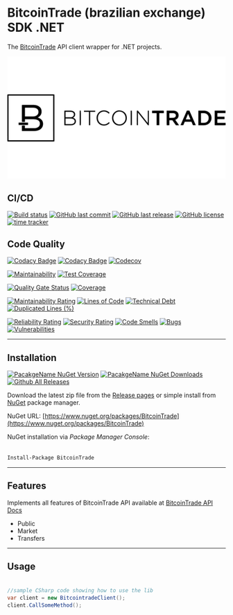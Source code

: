 # BitcoinTrade (brazilian exchange) SDK .NET

The [BitcoinTrade](https://bitcointrade.com.br) API client wrapper for .NET projects.

![Bitcointrade](https://raw.githubusercontent.com/guibranco/bitcointrade-sdk-dotnet/master/logo.png)

## CI/CD

[![Build status](https://ci.appveyor.com/api/projects/status/dekoywhywve3258w?svg=true)](https://ci.appveyor.com/project/guibranco/bitcointrade-sdk-dotnet)
[![GitHub last commit](https://img.shields.io/github/last-commit/guibranco/bitcointrade-sdk-dotnet)](https://github.com/guibranco/bitcointrade-sdk-dotnet)
[![GitHub last release](https://img.shields.io/github/release-date/guibranco/bitcointrade-sdk-dotnet.svg?style=flat)](https://github.com/guibranco/bitcointrade-sdk-dotnet)
[![GitHub license](https://img.shields.io/github/license/guibranco/bitcointrade-sdk-dotnet)](https://github.com/guibranco/bitcointrade-sdk-dotnet)
[![time tracker](https://wakatime.com/badge/github/guibranco/bitcointrade-sdk-dotnet.svg)](https://wakatime.com/badge/github/guibranco/bitcointrade-sdk-dotnet)

## Code Quality

[![Codacy Badge](https://app.codacy.com/project/badge/Grade/8bac161fe4584176bf8f681639c27ae9)](https://www.codacy.com/gh/guibranco/bitcointrade-sdk-dotnet/dashboard?utm_source=github.com&amp;utm_medium=referral&amp;utm_content=guibranco/bitcointrade-sdk-dotnet&amp;utm_campaign=Badge_Grade)
[![Codacy Badge](https://app.codacy.com/project/badge/Coverage/8bac161fe4584176bf8f681639c27ae9)](https://www.codacy.com/gh/guibranco/bitcointrade-sdk-dotnet/dashboard?utm_source=github.com&utm_medium=referral&utm_content=guibranco/bitcointrade-sdk-dotnet&utm_campaign=Badge_Coverage)
[![Codecov](https://codecov.io/gh/guibranco/bitcointrade-sdk-dotnet/branch/master/graph/badge.svg)](https://codecov.io/gh/guibranco/bitcointrade-sdk-dotnet)

[![Maintainability](https://api.codeclimate.com/v1/badges/9608176406607e244eed/maintainability)](https://codeclimate.com/github/guibranco/bitcointrade-sdk-dotnet/maintainability)
[![Test Coverage](https://api.codeclimate.com/v1/badges/9608176406607e244eed/test_coverage)](https://codeclimate.com/github/guibranco/bitcointrade-sdk-dotnet/test_coverage)

[![Quality Gate Status](https://sonarcloud.io/api/project_badges/measure?project=guibranco_bitcointrade-sdk-dotnet&metric=alert_status)](https://sonarcloud.io/dashboard?id=guibranco_bitcointrade-sdk-dotnet)
[![Coverage](https://sonarcloud.io/api/project_badges/measure?project=guibranco_bitcointrade-sdk-dotnet&metric=coverage)](https://sonarcloud.io/dashboard?id=guibranco_bitcointrade-sdk-dotnet)

[![Maintainability Rating](https://sonarcloud.io/api/project_badges/measure?project=guibranco_bitcointrade-sdk-dotnet&metric=sqale_rating)](https://sonarcloud.io/dashboard?id=guibranco_bitcointrade-sdk-dotnet)
[![Lines of Code](https://sonarcloud.io/api/project_badges/measure?project=guibranco_bitcointrade-sdk-dotnet&metric=ncloc)](https://sonarcloud.io/dashboard?id=guibranco_bitcointrade-sdk-dotnet)
[![Technical Debt](https://sonarcloud.io/api/project_badges/measure?project=guibranco_bitcointrade-sdk-dotnet&metric=sqale_index)](https://sonarcloud.io/dashboard?id=guibranco_bitcointrade-sdk-dotnet)
[![Duplicated Lines (%)](https://sonarcloud.io/api/project_badges/measure?project=guibranco_bitcointrade-sdk-dotnet&metric=duplicated_lines_density)](https://sonarcloud.io/dashboard?id=guibranco_bitcointrade-sdk-dotnet)

[![Reliability Rating](https://sonarcloud.io/api/project_badges/measure?project=guibranco_bitcointrade-sdk-dotnet&metric=reliability_rating)](https://sonarcloud.io/dashboard?id=guibranco_bitcointrade-sdk-dotnet)
[![Security Rating](https://sonarcloud.io/api/project_badges/measure?project=guibranco_bitcointrade-sdk-dotnet&metric=security_rating)](https://sonarcloud.io/dashboard?id=guibranco_bitcointrade-sdk-dotnet)
[![Code Smells](https://sonarcloud.io/api/project_badges/measure?project=guibranco_bitcointrade-sdk-dotnet&metric=code_smells)](https://sonarcloud.io/dashboard?id=guibranco_bitcointrade-sdk-dotnet)
[![Bugs](https://sonarcloud.io/api/project_badges/measure?project=guibranco_bitcointrade-sdk-dotnet&metric=bugs)](https://sonarcloud.io/dashboard?id=guibranco_bitcointrade-sdk-dotnet)
[![Vulnerabilities](https://sonarcloud.io/api/project_badges/measure?project=guibranco_bitcointrade-sdk-dotnet&metric=vulnerabilities)](https://sonarcloud.io/dashboard?id=guibranco_bitcointrade-sdk-dotnet)

---

## Installation

[![PacakgeName NuGet Version](https://img.shields.io/nuget/v/BitcoinTrade.svg?style=flat)](https://www.nuget.org/packages/BitcoinTrade/)
[![PacakgeName NuGet Downloads](https://img.shields.io/nuget/dt/BitcoinTrade.svg?style=flat)](https://www.nuget.org/packages/BitcoinTrade/)
[![Github All Releases](https://img.shields.io/github/downloads/guibranco/bitcointrade-sdk-dotnet/total.svg?style=flat)](https://github.com/guibranco/bitcointrade-sdk-dotnet)

Download the latest zip file from the [Release pages](https://github.com/guibranco/bitcointrade-sdk-dotnet/releases) or simple install from [NuGet](https://www.nuget.org/packages/BitcoinTrade) package manager.

NuGet URL: [https://www.nuget.org/packages/BitcoinTrade](https://www.nuget.org/packages/BitcoinTrade)

NuGet installation via *Package Manager Console*:

```ps

Install-Package BitcoinTrade

```

---

## Features

Implements all features of BitcoinTrade API available at [BitcoinTrade API Docs](https://apidocs.bitcointrade.com.br/)

- Public
- Market
- Transfers

---

## Usage

```cs

//sample CSharp code showing how to use the lib
var client = new BitcointradeClient();
client.CallSomeMethod();

```
